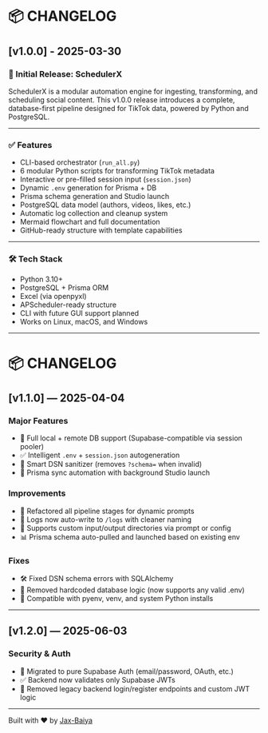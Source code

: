 # 📦 CHANGELOG

## [v1.0.0] - 2025-03-30

### 🎉 Initial Release: SchedulerX

SchedulerX is a modular automation engine for ingesting, transforming, and scheduling social content. This v1.0.0 release introduces a complete, database-first pipeline designed for TikTok data, powered by Python and PostgreSQL.

---

### ✅ Features

- CLI-based orchestrator (`run_all.py`)
- 6 modular Python scripts for transforming TikTok metadata
- Interactive or pre-filled session input (`session.json`)
- Dynamic `.env` generation for Prisma + DB
- Prisma schema generation and Studio launch
- PostgreSQL data model (authors, videos, likes, etc.)
- Automatic log collection and cleanup system
- Mermaid flowchart and full documentation
- GitHub-ready structure with template capabilities

---

### 🛠 Tech Stack

- Python 3.10+
- PostgreSQL + Prisma ORM
- Excel (via openpyxl)
- APScheduler-ready structure
- CLI with future GUI support planned
- Works on Linux, macOS, and Windows

---

# 📦 CHANGELOG

## [v1.1.0] — 2025-04-04

### Major Features
- 🔁 Full local + remote DB support (Supabase-compatible via session pooler)
- ✅ Intelligent `.env` + `session.json` autogeneration
- 🔐 Smart DSN sanitizer (removes `?schema=` when invalid)
- 🧪 Prisma sync automation with background Studio launch

### Improvements
- 🧠 Refactored all pipeline stages for dynamic prompts
- 💾 Logs now auto-write to `/logs` with cleaner naming
- 📁 Supports custom input/output directories via prompt or config
- 📊 Prisma schema auto-pulled and launched based on existing env

### Fixes
- 🛠️ Fixed DSN schema errors with SQLAlchemy
- 🧹 Removed hardcoded database logic (now supports any valid .env)
- 🐍 Compatible with pyenv, venv, and system Python installs

---

## [v1.2.0] — 2025-06-03

### Security & Auth
- 🔐 Migrated to pure Supabase Auth (email/password, OAuth, etc.)
- ✅ Backend now validates only Supabase JWTs
- 🧹 Removed legacy backend login/register endpoints and custom JWT logic

---

Built with ❤️ by [Jax-Baiya](https://github.com/Jax-Baiya)